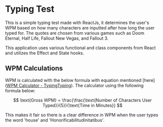 # Typing Test



This is a simple typing test made with ReactJs, it determines the user's WPM based on how many characters are inputted after how long the user typed for. The quotes are chosen from various games such as Doom Eternal, Half Life, Fallout New Vegas, and Fallout 3. 



This application uses various functional and class components from React and utilizes the Effect and State hooks. 



## WPM Calculations

WPM is calculated with the below formula with equation mentioned [here]([WPM Calculator - TypingTyping](https://www.typingtyping.com/wpm-calculator/)). The calculator using the following formula below:



$$
\text{Gross WPM} = \frac{\frac{\text{Number of Characters User Typed}}{5}}{\text{Time in Minutes}}
$$




This makes it fair so there is a clear difference in WPM when the user types the word 'house' and 'Honorificabilitudinitatibus'.
